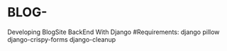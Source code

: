 # BLOG-
Developing BlogSite BackEnd With Django
#Requirements:
django
pillow
django-crispy-forms
django-cleanup
